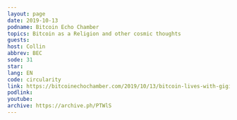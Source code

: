 ```yaml
---
layout: page
date: 2019-10-13
podname: Bitcoin Echo Chamber
topics: Bitcoin as a Religion and other cosmic thoughts
guests: 
host: Collin
abbrev: BEC
sode: 31
star: 
lang: EN
code: circularity
link: https://bitcoinechochamber.com/2019/10/13/bitcoin-lives-with-gigi-bec031/
podlink: 
youtube: 
archive: https://archive.ph/PTWlS
---
```

